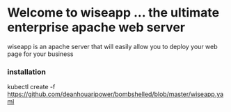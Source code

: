 #  Welcome to wiseapp ... the ultimate enterprise apache web server

wiseapp is an apache server that will easily allow you to deploy your web page for your business

### installation

kubectl create -f https://github.com/deanhouaripower/bombshelled/blob/master/wiseapp.yaml
